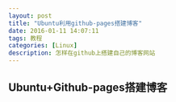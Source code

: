 ```yaml
---
layout: post
title: "Ubuntu利用github-pages搭建博客"
date: 2016-01-11 14:07:11
tags: 教程
categories: [Linux]
description: 怎样在github上搭建自己的博客网站
---
```


## Ubuntu+Github-pages搭建博客
